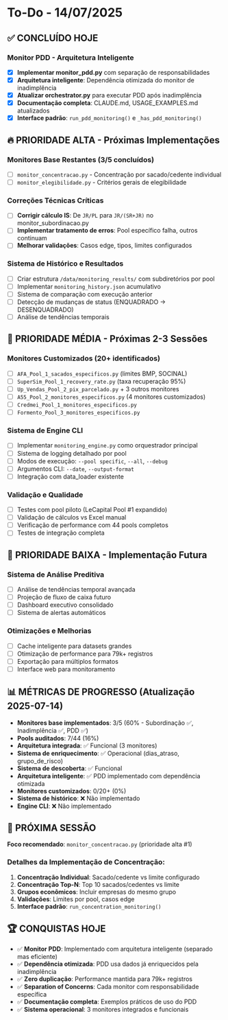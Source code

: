 # To-Do - 14/07/2025

## ✅ **CONCLUÍDO HOJE**

### Monitor PDD - Arquitetura Inteligente
- [x] **Implementar monitor_pdd.py** com separação de responsabilidades
- [x] **Arquitetura inteligente**: Dependência otimizada do monitor de inadimplência
- [x] **Atualizar orchestrator.py** para executar PDD após inadimplência
- [x] **Documentação completa**: CLAUDE.md, USAGE_EXAMPLES.md atualizados
- [x] **Interface padrão**: `run_pdd_monitoring()` e `_has_pdd_monitoring()`

## 🔥 **PRIORIDADE ALTA - Próximas Implementações**

### Monitores Base Restantes (3/5 concluídos)
- [ ] `monitor_concentracao.py` - Concentração por sacado/cedente individual
- [ ] `monitor_elegibilidade.py` - Critérios gerais de elegibilidade  

### Correções Técnicas Críticas
- [ ] **Corrigir cálculo IS**: De `JR/PL` para `JR/(SR+JR)` no monitor_subordinacao.py
- [ ] **Implementar tratamento de erros**: Pool específico falha, outros continuam
- [ ] **Melhorar validações**: Casos edge, tipos, limites configurados

### Sistema de Histórico e Resultados
- [ ] Criar estrutura `/data/monitoring_results/` com subdiretórios por pool
- [ ] Implementar `monitoring_history.json` acumulativo
- [ ] Sistema de comparação com execução anterior
- [ ] Detecção de mudanças de status (ENQUADRADO → DESENQUADRADO)
- [ ] Análise de tendências temporais

## 🔸 **PRIORIDADE MÉDIA - Próximas 2-3 Sessões**

### Monitores Customizados (20+ identificados)
- [ ] `AFA_Pool_1_sacados_especificos.py` (limites BMP, SOCINAL)
- [ ] `SuperSim_Pool_1_recovery_rate.py` (taxa recuperação 95%)
- [ ] `Up_Vendas_Pool_2_pix_parcelado.py` + 3 outros monitores
- [ ] `A55_Pool_2_monitores_especificos.py` (4 monitores customizados)
- [ ] `Credmei_Pool_1_monitores_especificos.py`
- [ ] `Formento_Pool_3_monitores_especificos.py`

### Sistema de Engine CLI
- [ ] Implementar `monitoring_engine.py` como orquestrador principal
- [ ] Sistema de logging detalhado por pool
- [ ] Modos de execução: `--pool specific`, `--all`, `--debug`
- [ ] Argumentos CLI: `--date`, `--output-format`
- [ ] Integração com data_loader existente

### Validação e Qualidade
- [ ] Testes com pool piloto (LeCapital Pool #1 expandido)
- [ ] Validação de cálculos vs Excel manual
- [ ] Verificação de performance com 44 pools completos
- [ ] Testes de integração completa

## 🔹 **PRIORIDADE BAIXA - Implementação Futura**

### Sistema de Análise Preditiva
- [ ] Análise de tendências temporal avançada
- [ ] Projeção de fluxo de caixa futuro
- [ ] Dashboard executivo consolidado
- [ ] Sistema de alertas automáticos

### Otimizações e Melhorias
- [ ] Cache inteligente para datasets grandes
- [ ] Otimização de performance para 79k+ registros
- [ ] Exportação para múltiplos formatos
- [ ] Interface web para monitoramento

## 📊 **MÉTRICAS DE PROGRESSO (Atualização 2025-07-14)**
- **Monitores base implementados**: 3/5 (60% - Subordinação ✅, Inadimplência ✅, PDD ✅)
- **Pools auditados**: 7/44 (16%) 
- **Arquitetura integrada**: ✅ Funcional (3 monitores)
- **Sistema de enriquecimento**: ✅ Operacional (dias_atraso, grupo_de_risco)
- **Sistema de descoberta**: ✅ Funcional
- **Arquitetura inteligente**: ✅ PDD implementado com dependência otimizada
- **Monitores customizados**: 0/20+ (0%)
- **Sistema de histórico**: ❌ Não implementado
- **Engine CLI**: ❌ Não implementado

## 🎯 **PRÓXIMA SESSÃO**
**Foco recomendado**: `monitor_concentracao.py` (prioridade alta #1)

### Detalhes da Implementação de Concentração:
1. **Concentração Individual**: Sacado/cedente vs limite configurado
2. **Concentração Top-N**: Top 10 sacados/cedentes vs limite
3. **Grupos econômicos**: Incluir empresas do mesmo grupo
4. **Validações**: Limites por pool, casos edge
5. **Interface padrão**: `run_concentration_monitoring()`

## 🏆 **CONQUISTAS HOJE**
- ✅ **Monitor PDD**: Implementado com arquitetura inteligente (separado mas eficiente)
- ✅ **Dependência otimizada**: PDD usa dados já enriquecidos pela inadimplência
- ✅ **Zero duplicação**: Performance mantida para 79k+ registros
- ✅ **Separation of Concerns**: Cada monitor com responsabilidade específica
- ✅ **Documentação completa**: Exemplos práticos de uso do PDD
- ✅ **Sistema operacional**: 3 monitores integrados e funcionais